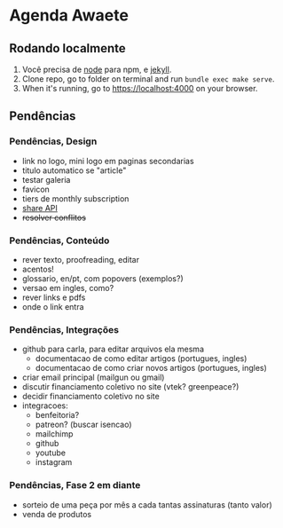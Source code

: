 # Agenda Awaete

## Rodando localmente

1. Você precisa de [node](https://nodejs.org/en/download/) para npm, e [jekyll](https://jekyllrb.com/docs/installation/macos/).
2. Clone repo, go to folder on terminal and run `bundle exec make serve`.
3. When it's running, go to [https://localhost:4000](https://localhost:4000) on your browser.


## Pendências

### Pendências, Design

-  link no logo, mini logo em paginas secondarias
-  titulo automatico se "article"
-  testar galeria
-  favicon
-  tiers de monthly subscription
-  [share API](https://css-tricks.com/how-to-use-the-web-share-api/)
- ~~resolver conflitos~~

### Pendências, Conteúdo

- rever texto, proofreading, editar
- acentos!
- glossario, en/pt, com popovers (exemplos?)
- versao em ingles, como?
- rever links e pdfs
- onde o link entra

### Pendências, Integrações

- github para carla, para editar arquivos ela mesma
	- documentacao de como editar artigos (portugues, ingles)
	- documentacao de como criar novos artigos (portugues, ingles)
- criar email principal (mailgun ou gmail)
- discutir financiamento coletivo no site (vtek? greenpeace?)
- decidir financiamento coletivo no site
- integracoes: 
	- benfeitoria?
	- patreon? (buscar isencao)
	- mailchimp
	- github
	- youtube
	- instagram

### Pendências, Fase 2 em diante

- sorteio de uma peça por mês a cada tantas assinaturas (tanto valor)
- venda de produtos